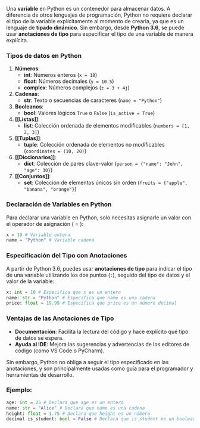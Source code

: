 Una **variable** en Python es un contenedor para almacenar datos. A diferencia de otros lenguajes de programación, Python no requiere declarar el tipo de la variable explícitamente al momento de crearla, ya que es un lenguaje de **tipado dinámico**. Sin embargo, desde **Python 3.6**, se puede usar **anotaciones de tipo** para especificar el tipo de una variable de manera explícita.

### Tipos de datos en Python

1. **Números**:
    - **int**: Números enteros (`x = 10`)
    - **float**: Números decimales (`y = 10.5`)
    - **complex**: Números complejos (`z = 3 + 4j`)
2. **Cadenas**:
    - **str**: Texto o secuencias de caracteres (`name = "Python"`)
3. **Booleanos**:
    - **bool**: Valores lógicos `True` o `False` (`is_active = True`)
4. **[[Listas]]**:
    - **list**: Colección ordenada de elementos modificables (`numbers = [1, 2, 3]`)
5. **[[Tuplas]]**:
    - **tuple**: Colección ordenada de elementos no modificables (`coordinates = (10, 20)`)
6. **[[Diccionarios]]**:
    - **dict**: Colección de pares clave-valor (`person = {"name": "John", "age": 30}`)
7. **[[Conjuntos]]**:
    - **set**: Colección de elementos únicos sin orden (`fruits = {"apple", "banana", "orange"}`)

### Declaración de Variables en Python

Para declarar una variable en Python, solo necesitas asignarle un valor con el operador de asignación ( = ):

```python
x = 10 # Variable entera 
name = "Python" # Variable cadena
```

### Especificación del Tipo con Anotaciones

A partir de Python 3.6, puedes usar **anotaciones de tipo** para indicar el tipo de una variable utilizando los dos puntos (`:`), seguido del tipo de datos y el valor de la variable:

```python
x: int = 10 # Especifica que x es un entero 
name: str = "Python" # Especifica que name es una cadena 
price: float = 19.99 # Especifica que price es un número decimal
```

### Ventajas de las Anotaciones de Tipo

- **Documentación**: Facilita la lectura del código y hace explícito qué tipo de datos se espera.
- **Ayuda al IDE**: Mejora las sugerencias y advertencias de los editores de código (como VS Code o PyCharm).

Sin embargo, Python no obliga a seguir el tipo especificado en las anotaciones, y son principalmente usadas como guía para el programador y herramientas de desarrollo.

### Ejemplo:
```python
age: int = 25 # Declara que age es un entero 
name: str = "Alice" # Declara que name es una cadena 
height: float = 1.75 # Declara que height es un número 
decimal is_student: bool = False # Declara que is_student es un booleano
```